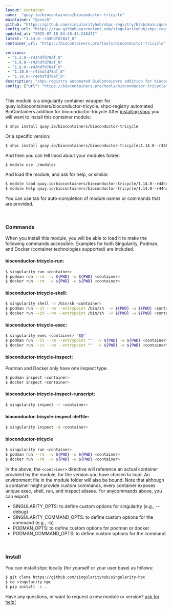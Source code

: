 ```yaml
---
layout: container
name:  "quay.io/biocontainers/bioconductor-tricycle"
maintainer: "@vsoch"
github: "https://github.com/singularityhub/shpc-registry/blob/main/quay.io/biocontainers/bioconductor-tricycle/container.yaml"
config_url: "https://raw.githubusercontent.com/singularityhub/shpc-registry/main/quay.io/biocontainers/bioconductor-tricycle/container.yaml"
updated_at: "2025-07-18 04:30:45.248471"
latest: "1.14.0--r44hdfd78af_0"
container_url: "https://biocontainers.pro/tools/bioconductor-tricycle"

versions:
 - "1.2.0--r41hdfd78af_0"
 - "1.6.0--r42hdfd78af_0"
 - "1.8.0--r43hdfd78af_0"
 - "1.10.0--r43hdfd78af_0"
 - "1.14.0--r44hdfd78af_0"
description: "shpc-registry automated BioContainers addition for bioconductor-tricycle"
config: {"url": "https://biocontainers.pro/tools/bioconductor-tricycle", "maintainer": "@vsoch", "description": "shpc-registry automated BioContainers addition for bioconductor-tricycle", "latest": {"1.14.0--r44hdfd78af_0": "sha256:a4e5e4c7fc4d770b44c091cabd3e95ae3d86f639177dc562ba834fd003870633"}, "tags": {"1.2.0--r41hdfd78af_0": "sha256:d9c1dfbd26233cac9a36d1465e4deda7e1f0f4542130347cb74cc2a469d4b336", "1.6.0--r42hdfd78af_0": "sha256:0579e71acae079f25e69d724b130e9de75285d83827158f74a74a4d793c1389c", "1.8.0--r43hdfd78af_0": "sha256:41873dc934bf14659dd0057dfbae8c4a9a60c55df7b6323a5f591f4133e6a14c", "1.10.0--r43hdfd78af_0": "sha256:44b862cbb41febeb1073cde994b43bf6fb86b035d02ec76523c3f6ce0e6fd7f0", "1.14.0--r44hdfd78af_0": "sha256:a4e5e4c7fc4d770b44c091cabd3e95ae3d86f639177dc562ba834fd003870633"}, "docker": "quay.io/biocontainers/bioconductor-tricycle"}
---
```


This module is a singularity container wrapper for quay.io/biocontainers/bioconductor-tricycle.
shpc-registry automated BioContainers addition for bioconductor-tricycle
After [installing shpc](#install) you will want to install this container module:


```bash
$ shpc install quay.io/biocontainers/bioconductor-tricycle
```

Or a specific version:

```bash
$ shpc install quay.io/biocontainers/bioconductor-tricycle:1.14.0--r44hdfd78af_0
```

And then you can tell lmod about your modules folder:

```bash
$ module use ./modules
```

And load the module, and ask for help, or similar.

```bash
$ module load quay.io/biocontainers/bioconductor-tricycle/1.14.0--r44hdfd78af_0
$ module help quay.io/biocontainers/bioconductor-tricycle/1.14.0--r44hdfd78af_0
```

You can use tab for auto-completion of module names or commands that are provided.

<br>

### Commands

When you install this module, you will be able to load it to make the following commands accessible.
Examples for both Singularity, Podman, and Docker (container technologies supported) are included.

#### bioconductor-tricycle-run:

```bash
$ singularity run <container>
$ podman run --rm  -v ${PWD} -w ${PWD} <container>
$ docker run --rm  -v ${PWD} -w ${PWD} <container>
```

#### bioconductor-tricycle-shell:

```bash
$ singularity shell -s /bin/sh <container>
$ podman run --it --rm --entrypoint /bin/sh  -v ${PWD} -w ${PWD} <container>
$ docker run --it --rm --entrypoint /bin/sh  -v ${PWD} -w ${PWD} <container>
```

#### bioconductor-tricycle-exec:

```bash
$ singularity exec <container> "$@"
$ podman run --it --rm --entrypoint ""  -v ${PWD} -w ${PWD} <container> "$@"
$ docker run --it --rm --entrypoint ""  -v ${PWD} -w ${PWD} <container> "$@"
```

#### bioconductor-tricycle-inspect:

Podman and Docker only have one inspect type.

```bash
$ podman inspect <container>
$ docker inspect <container>
```

#### bioconductor-tricycle-inspect-runscript:

```bash
$ singularity inspect -r <container>
```

#### bioconductor-tricycle-inspect-deffile:

```bash
$ singularity inspect -d <container>
```



#### bioconductor-tricycle

```bash
$ singularity run <container>
$ podman run --rm  -v ${PWD} -w ${PWD} <container>
$ docker run --rm  -v ${PWD} -w ${PWD} <container>
```


In the above, the `<container>` directive will reference an actual container provided
by the module, for the version you have chosen to load. An environment file in the
module folder will also be bound. Note that although a container
might provide custom commands, every container exposes unique exec, shell, run, and
inspect aliases. For anycommands above, you can export:

 - SINGULARITY_OPTS: to define custom options for singularity (e.g., --debug)
 - SINGULARITY_COMMAND_OPTS: to define custom options for the command (e.g., -b)
 - PODMAN_OPTS: to define custom options for podman or docker
 - PODMAN_COMMAND_OPTS: to define custom options for the command

<br>

### Install

You can install shpc locally (for yourself or your user base) as follows:

```bash
$ git clone https://github.com/singularityhub/singularity-hpc
$ cd singularity-hpc
$ pip install -e .
```

Have any questions, or want to request a new module or version? [ask for help!](https://github.com/singularityhub/singularity-hpc/issues)